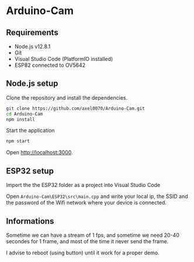 # Arduino-Cam

## Requirements

* Node.js v12.8.1
* Git
* Visual Studio Code (PlatformIO installed)
* ESP82 connected to OV5642

## Node.js setup

Clone the repository and install the dependencies.

```bash
git clone https://github.com/axel0070/Arduino-Cam.git
cd Arduino-Cam
npm install
```
Start the application
```bash
npm start
```
Open [http://localhost:3000](http://localhost:3000).
## ESP32 setup

Import the the ESP32 folder as a project into Visual Studio Code

Open `Arduino-Cam\ESP32\src\main.cpp` and write your local ip, the SSID and the password of the Wifi network where your device is connected.

## Informations

Sometime we can have a stream of 1 fps, and sometime we need 20-40 secondes for 1 frame, and most of the time it never send the frame.

I advise to reboot (using button) until it work for a proper demo.